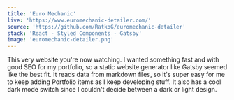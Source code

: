 ```yaml
---
title: 'Euro Mechanic'
live: 'https://www.euromechanic-detailer.com/'
source: 'https://github.com/RatkoG/euromechanic-detailer'
stack: 'React - Styled Components - Gatsby'
image: 'euromechanic-detailer.png'
---
```


This very website you're now watching. I wanted something fast and with good SEO for my portfolio, so a static website generator like Gatsby seemed like the best fit. It reads data from markdown files, so it's super easy for me to keep adding Portfolio items as I keep developing stuff. It also has a cool dark mode switch since I couldn't decide between a dark or light design.
